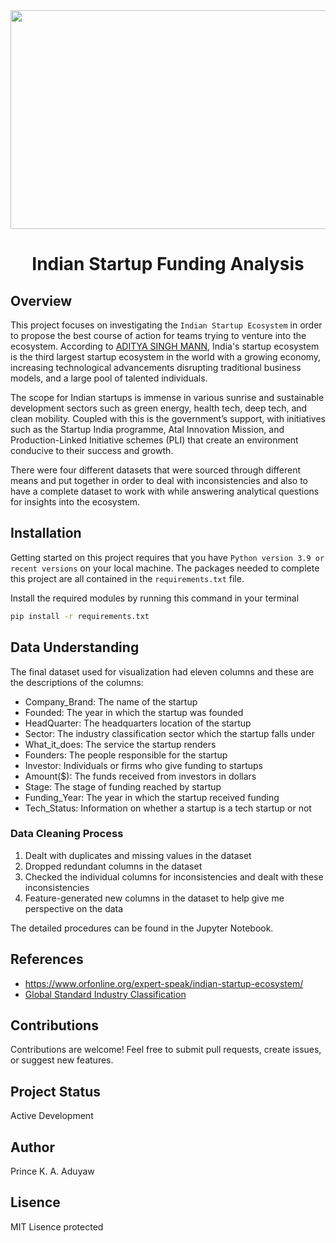<img src="https://github.com/pk-aduyaw/Indian-startup-funding-analysis/assets/148882212/d852a4cb-bd2d-4363-ae51-7239b0c2055c" height=350 width=1000>

<h1 align='center'>Indian Startup Funding Analysis</h1>

<h2>Overview</h2>

This project focuses on investigating the `Indian Startup Ecosystem` in order to propose the best course of action for teams trying to venture into the ecosystem. According to [ADITYA SINGH MANN](https://www.orfonline.org/expert-speak/indian-startup-ecosystem/), India's startup ecosystem is the third largest startup ecosystem in the world with a growing economy, increasing technological advancements disrupting traditional business models, and a large pool of talented individuals.
<p>The scope for Indian startups is immense in various sunrise and sustainable development sectors such as green energy, health tech, deep tech, and clean mobility. Coupled with this is the government’s support, with initiatives such as the Startup India programme, Atal Innovation Mission, and Production-Linked Initiative schemes (PLI) that create an environment conducive to their success and growth.</p>

<p>There were four different datasets that were sourced through different means and put together in order to deal with inconsistencies and also to have a complete dataset to work with while answering analytical questions for insights into the ecosystem.</p>

<h2>Installation</h2>

Getting started on this project requires that you have `Python version 3.9 or recent versions` on your local machine. The packages needed to complete this project are all contained in the `requirements.txt` file.

Install the required modules by running this command in your terminal

```bash
pip install -r requirements.txt
```

<h2>Data Understanding</h2>

The final dataset used for visualization had eleven columns and these are the descriptions of the columns:

* Company_Brand: The name of the startup
* Founded: The year in which the startup was founded
* HeadQuarter: The headquarters location of the startup
* Sector: The industry classification sector which the startup falls under
* What_it_does: The service the startup renders
* Founders: The people responsible for the startup
* Investor: Individuals or firms who give funding to startups
* Amount($): The funds received from investors in dollars
* Stage: The stage of funding reached by startup
* Funding_Year: The year in which the startup received funding
* Tech_Status: Information on whether a startup is a tech startup or not

<h3>Data Cleaning Process</h3>

1. Dealt with duplicates and missing values in the dataset
2. Dropped redundant columns in the dataset
3. Checked the individual columns for inconsistencies and dealt with these inconsistencies
4. Feature-generated new columns in the dataset to help give me perspective on the data

The detailed procedures can be found in the Jupyter Notebook.

<h2>References</h2>

- https://www.orfonline.org/expert-speak/indian-startup-ecosystem/
- [Global Standard Industry Classification](https://www.msci.com/our-solutions/indexes/gics#:~:text=GICS%C2%AE%20is%20an%20industry,consistent%20and%20exhaustive%20industry%20definitions.)

<h2>Contributions</h2>

Contributions are welcome! Feel free to submit pull requests, create issues, or suggest new features.

<h2>Project Status</h2>
Active Development

<h2>Author</h2>
Prince K. A. Aduyaw

<h2>Lisence</h2>

MIT Lisence protected
